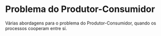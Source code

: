 # Problema do Produtor-Consumidor

Várias abordagens para o problema do Produtor-Consumidor, quando os processos cooperam entre sí.

